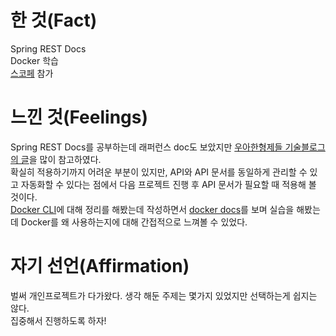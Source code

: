 # 한 것(Fact)

Spring REST Docs  
Docker 학습  
[스코페](https://www.wanted.co.kr/events/scofe2021) 참가

# 느낀 것(Feelings)

Spring REST Docs를 공부하는데 래퍼런스 doc도 보았지만 [우아한형제들 기술블로그의 글](https://woowabros.github.io/experience/2018/12/28/spring-rest-docs.html)을 많이 참고하였다.  
확실히 적용하기까지 어려운 부분이 있지만, API와 API 문서를 동일하게 관리할 수 있고 자동화할 수 있다는 점에서 다음 프로젝트 진행 후 API 문서가 필요할 때 적용해 볼 것이다.  
[Docker CLI](https://giantdwarf.tistory.com/66)에 대해 정리를 해봤는데 작성하면서 [docker docs](https://docs.docker.com/engine/reference/commandline/ps/)를 보며 실습을 해봤는데 Docker를 왜 사용하는지에 대해 간접적으로 느껴볼 수 있었다.

# 자기 선언(Affirmation)

벌써 개인프로젝트가 다가왔다. 생각 해둔 주제는 몇가지 있었지만 선택하는게 쉽지는 않다.  
집중해서 진행하도록 하자!
